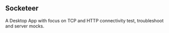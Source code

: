 ## Socketeer  
A Desktop App with focus on TCP and HTTP connectivity test, troubleshoot and server mocks.
